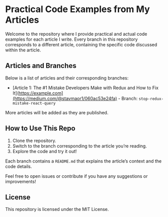 # Practical Code Examples from My Articles

Welcome to the repository where I provide practical and actual code examples for each article I write.
Every branch in this repository corresponds to a different article, containing the specific code discussed within the article.

## Articles and Branches

Below is a list of articles and their corresponding branches:

- [Article 1: The #1 Mistake Developers Make with Redux and How to Fix It](https://example.com](https://medium.com/@stavmaor1/060ac53e24fa) - Branch: `stop-redux-mistake-react-query`

More articles will be added as they are published.

## How to Use This Repo

1. Clone the repository.
2. Switch to the branch corresponding to the article you’re reading.
3. Explore the code and try it out!

Each branch contains a `README.md` that explains the article’s context and the code details.

Feel free to open issues or contribute if you have any suggestions or improvements!

## License

This repository is licensed under the MIT License.
